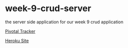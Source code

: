 # week-9-crud-server
the server side application for our week 9 crud application

[Pivotal Tracker](https://www.pivotaltracker.com/n/projects/2084031)

[Heroku Site](https://nameless-woodland-75573.herokuapp.com/api/v1/games)

